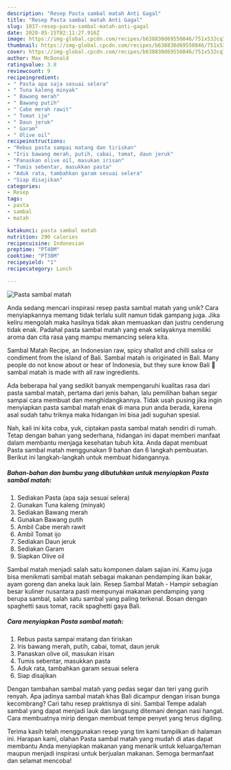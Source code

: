 ```yaml
---
description: "Resep Pasta sambal matah Anti Gagal"
title: "Resep Pasta sambal matah Anti Gagal"
slug: 1037-resep-pasta-sambal-matah-anti-gagal
date: 2020-05-15T02:11:27.916Z
image: https://img-global.cpcdn.com/recipes/b638830d69550846/751x532cq70/pasta-sambal-matah-foto-resep-utama.jpg
thumbnail: https://img-global.cpcdn.com/recipes/b638830d69550846/751x532cq70/pasta-sambal-matah-foto-resep-utama.jpg
cover: https://img-global.cpcdn.com/recipes/b638830d69550846/751x532cq70/pasta-sambal-matah-foto-resep-utama.jpg
author: Max McDonald
ratingvalue: 3.8
reviewcount: 9
recipeingredient:
- " Pasta apa saja sesuai selera"
- " Tuna kaleng minyak"
- " Bawang merah"
- " Bawang putih"
- " Cabe merah rawit"
- " Tomat ijo"
- " Daun jeruk"
- " Garam"
- " Olive oil"
recipeinstructions:
- "Rebus pasta sampai matang dan tiriskan"
- "Iris bawang merah, putih, cabai, tomat, daun jeruk"
- "Panaskan olive oil, masukan irisan"
- "Tumis sebentar, masukkan pasta"
- "Aduk rata, tambahkan garam sesuai selera"
- "Siap disajikan"
categories:
- Resep
tags:
- pasta
- sambal
- matah

katakunci: pasta sambal matah 
nutrition: 290 calories
recipecuisine: Indonesian
preptime: "PT40M"
cooktime: "PT38M"
recipeyield: "1"
recipecategory: Lunch

---
```



![Pasta sambal matah](https://img-global.cpcdn.com/recipes/b638830d69550846/751x532cq70/pasta-sambal-matah-foto-resep-utama.jpg)

Anda sedang mencari inspirasi resep pasta sambal matah yang unik? Cara menyiapkannya memang tidak terlalu sulit namun tidak gampang juga. Jika keliru mengolah maka hasilnya tidak akan memuaskan dan justru cenderung tidak enak. Padahal pasta sambal matah yang enak selayaknya memiliki aroma dan cita rasa yang mampu memancing selera kita.

Sambal Matah Recipe, an Indonesian raw, spicy shallot and chilli salsa or condiment from the island of Bali. Sambal matah is originated in Bali. Many people do not know about or hear of Indonesia, but they sure know Bali 🙂 sambal matah is made with all raw ingredients.

Ada beberapa hal yang sedikit banyak mempengaruhi kualitas rasa dari pasta sambal matah, pertama dari jenis bahan, lalu pemilihan bahan segar sampai cara membuat dan menghidangkannya. Tidak usah pusing jika ingin menyiapkan pasta sambal matah enak di mana pun anda berada, karena asal sudah tahu triknya maka hidangan ini bisa jadi suguhan spesial.


Nah, kali ini kita coba, yuk, ciptakan pasta sambal matah sendiri di rumah. Tetap dengan bahan yang sederhana, hidangan ini dapat memberi manfaat dalam membantu menjaga kesehatan tubuh kita. Anda dapat membuat Pasta sambal matah menggunakan 9 bahan dan 6 langkah pembuatan. Berikut ini langkah-langkah untuk membuat hidangannya.

<!--inarticleads1-->

##### Bahan-bahan dan bumbu yang dibutuhkan untuk menyiapkan Pasta sambal matah:

1. Sediakan  Pasta (apa saja sesuai selera)
1. Gunakan  Tuna kaleng (minyak)
1. Sediakan  Bawang merah
1. Gunakan  Bawang putih
1. Ambil  Cabe merah rawit
1. Ambil  Tomat ijo
1. Sediakan  Daun jeruk
1. Sediakan  Garam
1. Siapkan  Olive oil


Sambal matah menjadi salah satu komponen dalam sajian ini. Kamu juga bisa menikmati sambal matah sebagai makanan pendamping ikan bakar, ayam goreng dan aneka lauk lain. Resep Sambal Matah - Hampir sebagian besar kuliner nusantara pasti mempunyai makanan pendamping yang berupa sambal, salah satu sambal yang paling terkenal. Bosan dengan spaghetti saus tomat, racik spaghetti gaya Bali. 

<!--inarticleads2-->

##### Cara menyiapkan Pasta sambal matah:

1. Rebus pasta sampai matang dan tiriskan
1. Iris bawang merah, putih, cabai, tomat, daun jeruk
1. Panaskan olive oil, masukan irisan
1. Tumis sebentar, masukkan pasta
1. Aduk rata, tambahkan garam sesuai selera
1. Siap disajikan


Dengan tambahan sambal matah yang pedas segar dan teri yang gurih renyah. Apa jadinya sambal matah khas Bali dicampur dengan irisan bunga kecombrang? Cari tahu resep praktisnya di sini. Sambal Tempe adalah sambal yang dapat menjadi lauk dan langsung ditemani dengan nasi hangat. Cara membuatnya mirip dengan membuat tempe penyet yang terus digiling. 

Terima kasih telah menggunakan resep yang tim kami tampilkan di halaman ini. Harapan kami, olahan Pasta sambal matah yang mudah di atas dapat membantu Anda menyiapkan makanan yang menarik untuk keluarga/teman maupun menjadi inspirasi untuk berjualan makanan. Semoga bermanfaat dan selamat mencoba!
